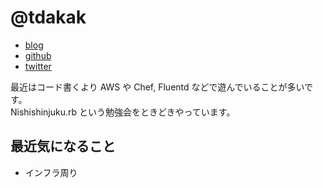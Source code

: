 # @tdakak

- [blog](http://tdak.hateblo.jp/)
- [github](https://github.com/tdakak)
- [twitter](https://twitter.com/tdakak)

最近はコード書くより AWS や Chef, Fluentd などで遊んでいることが多いです。  
Nishishinjuku.rb という勉強会をときどきやっています。

## 最近気になること

- インフラ周り
